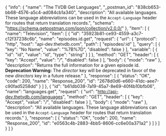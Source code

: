 {
  "info": {
    "name": "The TVDB Get Languages",
    "_postman_id": "838cb653-bb68-4576-a5c4-ad084cb1a340",
    "description": "All available languages. These language abbreviations can be used in the `Accept-Language` header for routes that return translation records.",
    "schema": "https://schema.getpostman.com/json/collection/v2.0.0/"
  },
  "item": [
    {
      "name": "Television",
      "item": [
        {
          "id": "35923b81-ce93-4559-a3c7-c12f37238c6b",
          "name": "episodes.id.get",
          "request": {
            "url": {
              "protocol": "http",
              "host": "api-dev.thetvdb.com",
              "path": [
                "episodes/:id"
              ],
              "query": [
                {
                  "key": "No Name",
                  "value": "%7B%7D",
                  "disabled": false
                }
              ],
              "variable": [
                {
                  "id": "id",
                  "value": "id",
                  "type": "string"
                }
              ]
            },
            "method": "GET",
            "header": [
              {
                "key": "Accept",
                "value": "*/*",
                "disabled": false
              }
            ],
            "body": {
              "mode": "raw"
            },
            "description": "Returns the full information for a given episode id. __Deprecation Warning:__ The _director_ key will be deprecated in favor of the new _directors_ key in a future release."
          },
          "response": [
            {
              "status": "OK",
              "code": 200,
              "name": "Response_200",
              "id": "2678d0d6-e660-41dc-aee7-c90fad5258dd"
            }
          ]
        },
        {
          "id": "b61db038-7a19-45a7-8e69-40f4b10bfb06",
          "name": "languages.get",
          "request": {
            "url": "http://api-dev.thetvdb.com/languages",
            "method": "GET",
            "header": [
              {
                "key": "Accept",
                "value": "*/*",
                "disabled": false
              }
            ],
            "body": {
              "mode": "raw"
            },
            "description": "All available languages. These language abbreviations can be used in the `Accept-Language` header for routes that return translation records."
          },
          "response": [
            {
              "status": "OK",
              "code": 200,
              "name": "Response_200",
              "id": "e0563c4b-2883-4bb5-8606-cc6e00a371a2"
            }
          ]
        }
      ]
    }
  ]
}